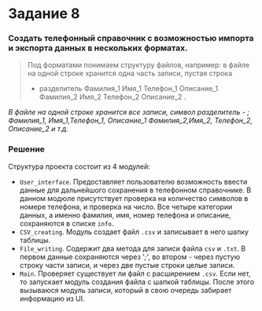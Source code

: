 # Задание 8
### Создать телефонный справочник с возможностью импорта и экспорта данных в нескольких форматах. 
>Под форматами понимаем структуру 
>файлов, например:
>в файле на одной строке хранится одна часть записи, пустая строка
>- разделитель
Фамилия_1
Имя_1
Телефон_1
Описание_1
Фамилия_2
Имя_2
Телефон_2
Описание_2 .

*В файле на одной строке хранится все записи, 
символ разделитель - ; Фамилия_1, Имя_1,Телефон_1, Описание_1
Фамилия_2,Имя_2, Телефон_2, Описание_2
и т.д.*

### Решение
Структура проекта состоит из 4 модулей:
+ `User_interface`. Предоставляет пользователю возможность ввести данные для дальнейшого сохранения в телефонном справочнике. В данном модюле присутствует проверка на количество символов в номере телефона, и проверка на число.
Все четыре категории данных, а именно фамилия, имя, номер телефона и описание, сохраняются в списке `info`.
+ `CSV_creating`. Модуль создает файл `.csv` и записывает в него шапку таблицы.
+ `File_writing`. Содержит два метода для записи файла `csv` и `.txt`. В первом данные сохраняются через '*;*', во втором - через пустую строку части записи, и через две пустые строки целые записи.
+ `Main`. Проверяет существует ли файл с расширением `.csv`. Если нет, то запускает модуль создания файла с шапкой таблицы. После этого вызываюся модуль записи, который в свою очередь забирает информацию из UI.